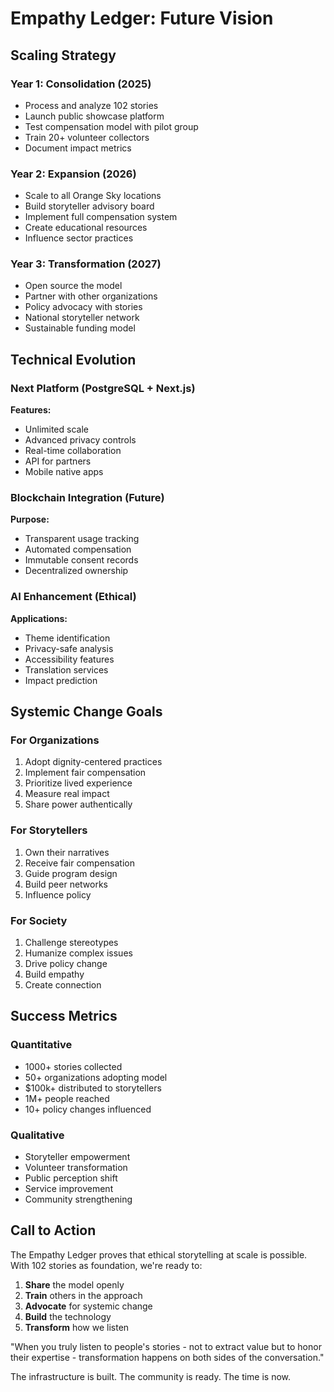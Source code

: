# Empathy Ledger: Future Vision

## Scaling Strategy

### Year 1: Consolidation (2025)
- Process and analyze 102 stories
- Launch public showcase platform
- Test compensation model with pilot group
- Train 20+ volunteer collectors
- Document impact metrics

### Year 2: Expansion (2026)
- Scale to all Orange Sky locations
- Build storyteller advisory board
- Implement full compensation system
- Create educational resources
- Influence sector practices

### Year 3: Transformation (2027)
- Open source the model
- Partner with other organizations
- Policy advocacy with stories
- National storyteller network
- Sustainable funding model

## Technical Evolution

### Next Platform (PostgreSQL + Next.js)
**Features:**
- Unlimited scale
- Advanced privacy controls
- Real-time collaboration
- API for partners
- Mobile native apps

### Blockchain Integration (Future)
**Purpose:**
- Transparent usage tracking
- Automated compensation
- Immutable consent records
- Decentralized ownership

### AI Enhancement (Ethical)
**Applications:**
- Theme identification
- Privacy-safe analysis
- Accessibility features
- Translation services
- Impact prediction

## Systemic Change Goals

### For Organizations
1. Adopt dignity-centered practices
2. Implement fair compensation
3. Prioritize lived experience
4. Measure real impact
5. Share power authentically

### For Storytellers
1. Own their narratives
2. Receive fair compensation
3. Guide program design
4. Build peer networks
5. Influence policy

### For Society
1. Challenge stereotypes
2. Humanize complex issues
3. Drive policy change
4. Build empathy
5. Create connection

## Success Metrics

### Quantitative
- 1000+ stories collected
- 50+ organizations adopting model
- $100k+ distributed to storytellers
- 1M+ people reached
- 10+ policy changes influenced

### Qualitative
- Storyteller empowerment
- Volunteer transformation
- Public perception shift
- Service improvement
- Community strengthening

## Call to Action

The Empathy Ledger proves that ethical storytelling at scale is possible. With 102 stories as foundation, we're ready to:

1. **Share** the model openly
2. **Train** others in the approach
3. **Advocate** for systemic change
4. **Build** the technology
5. **Transform** how we listen

"When you truly listen to people's stories - not to extract value but to honor their expertise - transformation happens on both sides of the conversation."

The infrastructure is built. The community is ready. The time is now.